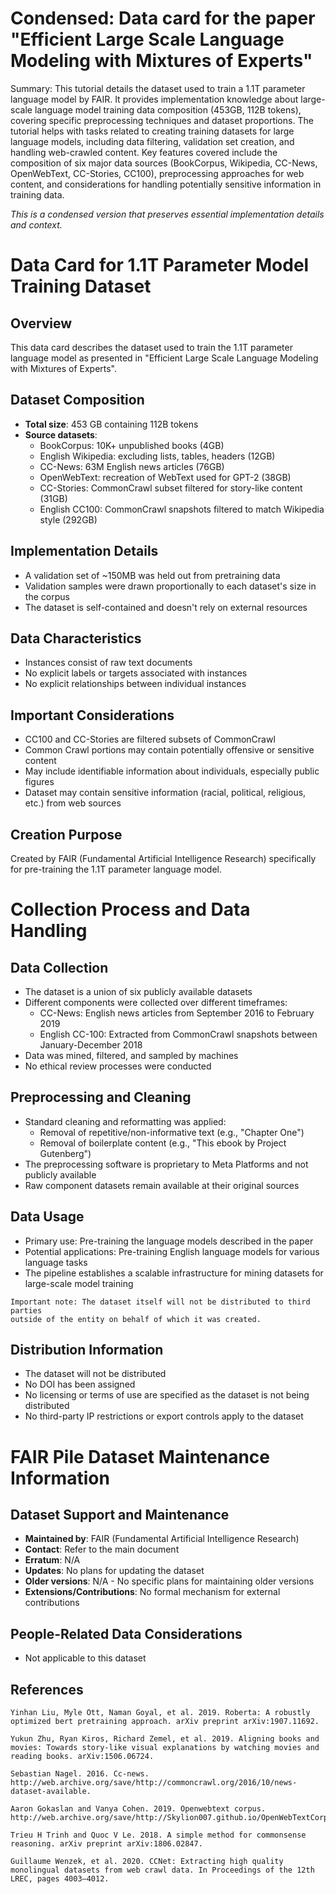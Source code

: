 # Condensed: Data card for the paper "Efficient Large Scale Language Modeling with Mixtures of Experts"

Summary: This tutorial details the dataset used to train a 1.1T parameter language model by FAIR. It provides implementation knowledge about large-scale language model training data composition (453GB, 112B tokens), covering specific preprocessing techniques and dataset proportions. The tutorial helps with tasks related to creating training datasets for large language models, including data filtering, validation set creation, and handling web-crawled content. Key features covered include the composition of six major data sources (BookCorpus, Wikipedia, CC-News, OpenWebText, CC-Stories, CC100), preprocessing approaches for web content, and considerations for handling potentially sensitive information in training data.

*This is a condensed version that preserves essential implementation details and context.*

# Data Card for 1.1T Parameter Model Training Dataset

## Overview
This data card describes the dataset used to train the 1.1T parameter language model as presented in "Efficient Large Scale Language Modeling with Mixtures of Experts".

## Dataset Composition
- **Total size**: 453 GB containing 112B tokens
- **Source datasets**:
  - BookCorpus: 10K+ unpublished books (4GB)
  - English Wikipedia: excluding lists, tables, headers (12GB)
  - CC-News: 63M English news articles (76GB)
  - OpenWebText: recreation of WebText used for GPT-2 (38GB)
  - CC-Stories: CommonCrawl subset filtered for story-like content (31GB)
  - English CC100: CommonCrawl snapshots filtered to match Wikipedia style (292GB)

## Implementation Details
- A validation set of ~150MB was held out from pretraining data
- Validation samples were drawn proportionally to each dataset's size in the corpus
- The dataset is self-contained and doesn't rely on external resources

## Data Characteristics
- Instances consist of raw text documents
- No explicit labels or targets associated with instances
- No explicit relationships between individual instances

## Important Considerations
- CC100 and CC-Stories are filtered subsets of CommonCrawl
- Common Crawl portions may contain potentially offensive or sensitive content
- May include identifiable information about individuals, especially public figures
- Dataset may contain sensitive information (racial, political, religious, etc.) from web sources

## Creation Purpose
Created by FAIR (Fundamental Artificial Intelligence Research) specifically for pre-training the 1.1T parameter language model.

# Collection Process and Data Handling

## Data Collection

- The dataset is a union of six publicly available datasets
- Different components were collected over different timeframes:
  - CC-News: English news articles from September 2016 to February 2019
  - English CC-100: Extracted from CommonCrawl snapshots between January-December 2018
- Data was mined, filtered, and sampled by machines
- No ethical review processes were conducted

## Preprocessing and Cleaning

- Standard cleaning and reformatting was applied:
  - Removal of repetitive/non-informative text (e.g., "Chapter One")
  - Removal of boilerplate content (e.g., "This ebook by Project Gutenberg")
- The preprocessing software is proprietary to Meta Platforms and not publicly available
- Raw component datasets remain available at their original sources

## Data Usage

- Primary use: Pre-training the language models described in the paper
- Potential applications: Pre-training English language models for various language tasks
- The pipeline establishes a scalable infrastructure for mining datasets for large-scale model training

```
Important note: The dataset itself will not be distributed to third parties 
outside of the entity on behalf of which it was created.
```

## Distribution Information

- The dataset will not be distributed
- No DOI has been assigned
- No licensing or terms of use are specified as the dataset is not being distributed
- No third-party IP restrictions or export controls apply to the dataset

# FAIR Pile Dataset Maintenance Information

## Dataset Support and Maintenance

- **Maintained by**: FAIR (Fundamental Artificial Intelligence Research)
- **Contact**: Refer to the main document
- **Erratum**: N/A
- **Updates**: No plans for updating the dataset
- **Older versions**: N/A - No specific plans for maintaining older versions
- **Extensions/Contributions**: No formal mechanism for external contributions

## People-Related Data Considerations

- Not applicable to this dataset

## References

```
Yinhan Liu, Myle Ott, Naman Goyal, et al. 2019. Roberta: A robustly optimized bert pretraining approach. arXiv preprint arXiv:1907.11692.

Yukun Zhu, Ryan Kiros, Richard Zemel, et al. 2019. Aligning books and movies: Towards story-like visual explanations by watching movies and reading books. arXiv:1506.06724.

Sebastian Nagel. 2016. Cc-news. http://web.archive.org/save/http://commoncrawl.org/2016/10/news-dataset-available.

Aaron Gokaslan and Vanya Cohen. 2019. Openwebtext corpus. http://web.archive.org/save/http://Skylion007.github.io/OpenWebTextCorpus

Trieu H Trinh and Quoc V Le. 2018. A simple method for commonsense reasoning. arXiv preprint arXiv:1806.02847.

Guillaume Wenzek, et al. 2020. CCNet: Extracting high quality monolingual datasets from web crawl data. In Proceedings of the 12th LREC, pages 4003–4012.
```